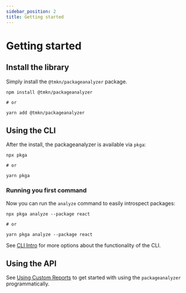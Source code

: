 ```yaml
---
sidebar_position: 2
title: Getting started
---
```


# Getting started

## Install the library
Simply install the `@tmkn/packageanalyzer` package.
```shell
npm install @tmkn/packageanalyzer

# or

yarn add @tmkn/packageanalyzer
```

## Using the CLI
After the install, the packageanalyzer is available via `pkga`:
```shell
npx pkga

# or

yarn pkga
```

### Running you first command
Now you can run the `analyze` command to easily introspect packages:
```shell
npx pkga analyze --package react

# or

yarn pkga analyze --package react
```

See [CLI Intro](./cli/intro.md) for more options about the functionality of the CLI.

## Using the API
See [Using Custom Reports](./guides/custom_reports.md) to get started with using the `packageanalyzer` programmatically.